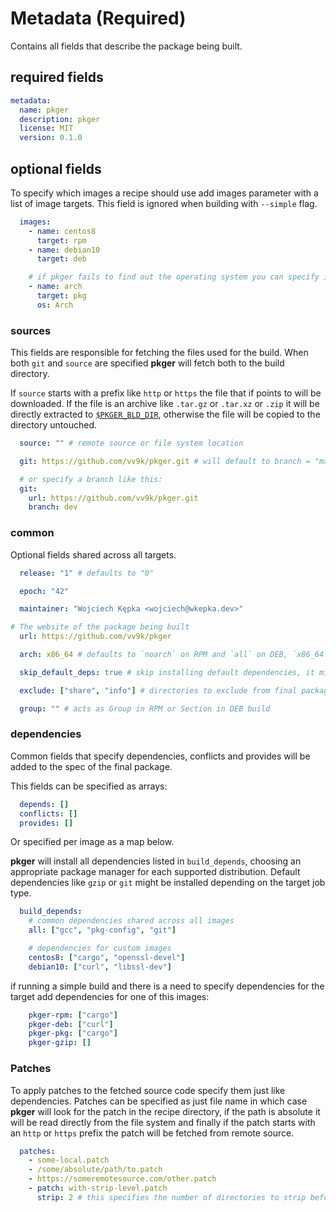 # Metadata (Required)

Contains all fields that describe the package being built.

## required fields

```yaml
metadata:
  name: pkger
  description: pkger
  license: MIT
  version: 0.1.0
```

## optional fields

To specify which images a recipe should use add images parameter with a list of image targets. This field is ignored
when building with `--simple` flag.

```yaml
  images:
    - name: centos8
      target: rpm
    - name: debian10
      target: deb

    # if pkger fails to find out the operating system you can specify it by os parameter
    - name: arch
      target: pkg
      os: Arch
```

### sources

This fields are responsible for fetching the files used for the build. When both `git` and `source` are specified
**pkger** will fetch both to the build directory.

If `source` starts with a prefix like `http` or `https` the file that if points to will be downloaded. If the file is an
archive like `.tar.gz` or `.tar.xz` or `.zip` it will be directly extracted to
[`$PKGER_BLD_DIR`](./env.md#pkger-variables), otherwise the file will be copied to the directory untouched.

```yaml
  source: "" # remote source or file system location

  git: https://github.com/vv9k/pkger.git # will default to branch = "master"

  # or specify a branch like this:
  git:
    url: https://github.com/vv9k/pkger.git
    branch: dev
```


### common

Optional fields shared across all targets.

```yaml
  release: "1" # defaults to "0"

  epoch: "42"

  maintainer: "Wojciech Kępka <wojciech@wkepka.dev>"

# The website of the package being built
  url: https://github.com/vv9k/pkger

  arch: x86_64 # defaults to `noarch` on RPM and `all` on DEB, `x86_64` automatically converted to `amd64` on DEB...

  skip_default_deps: true # skip installing default dependencies, it might break the builds

  exclude: ["share", "info"] # directories to exclude from final package

  group: "" # acts as Group in RPM or Section in DEB build
```


### dependencies

Common fields that specify dependencies, conflicts and provides will be added to the spec of the final package. 

This fields can be specified as arrays:
```yaml
  depends: []
  conflicts: []
  provides: []
```
Or specified per image as a map below.

**pkger** will install all dependencies listed in `build_depends`, choosing an appropriate package manager for each
supported distribution. Default dependencies like `gzip` or `git` might be installed depending on the target job type.

```yaml
  build_depends:
    # common dependencies shared across all images
    all: ["gcc", "pkg-config", "git"]

    # dependencies for custom images
    centos8: ["cargo", "openssl-devel"]
    debian10: ["curl", "libssl-dev"]
```

if running a simple build and there is a need to specify dependencies for the target add dependencies for one of this
images:

```yaml
    pkger-rpm: ["cargo"]
    pkger-deb: ["curl"]
    pkger-pkg: ["cargo"]
    pkger-gzip: []
```


### Patches

To apply patches to the fetched source code specify them just like dependencies. Patches can be specified as just file
name in which case **pkger** will look for the patch in the recipe directory, if the path is absolute it will be read
directly from the file system and finally if the patch starts with an `http` or `https` prefix the patch will be fetched
from remote source.

```yaml
  patches:
    - some-local.patch
    - /some/absolute/path/to.patch
    - https://someremotesource.com/other.patch
    - patch: with-strip-level.patch
      strip: 2 # this specifies the number of directories to strip before applying the patch (known as -pN or --stripN option in UNIX patch tool
```
